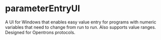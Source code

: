 # parameterEntryUI
A UI for Windows that enables easy value entry for programs with numeric variables that need to change from run to run. Also supports value ranges. Designed for Opentrons protocols.

